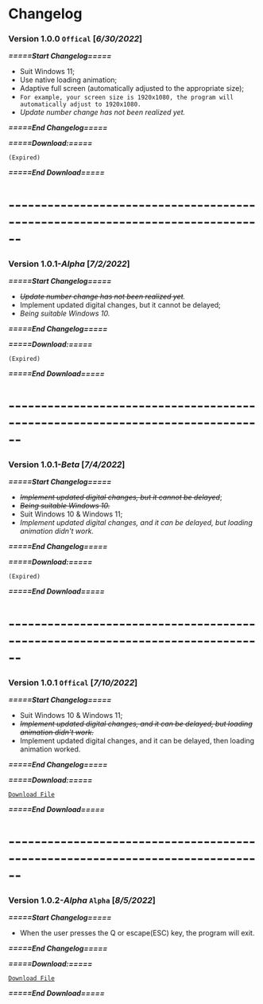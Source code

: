 # Changelog

### Version 1.0.0 `Offical` \[**_6/30/2022_**\]

_**=====Start Changelog=====**_
* Suit Windows 11;
* Use native loading animation;
* Adaptive full screen (automatically adjusted to the appropriate size);
* `For example, your screen size is 1920x1080, the program will automatically adjust to 1920x1080.`
* _Update number change has not been realized yet._

_**=====End Changelog=====**_

_**=====Download:=====**_

`(Expired)`

_**=====End Download=====**_
# ------------------------------------------------------------------------------
### Version 1.0.1-_Alpha_ \[**_7/2/2022_**\]

_**=====Start Changelog=====**_
* _<s>Update number change has not been realized yet</s>._
* Implement updated digital changes, but it cannot be delayed;
* _Being suitable Windows 10._

_**=====End Changelog=====**_

_**=====Download:=====**_

`(Expired)`

_**=====End Download=====**_
# ------------------------------------------------------------------------------
### Version 1.0.1-_Beta_ \[**_7/4/2022_**\]

_**=====Start Changelog=====**_
* _<s>Implement updated digital changes, but it cannot be delayed</s>_;
* <s>_Being suitable Windows 10._</s>
* Suit Windows 10 & Windows 11;
* _Implement updated digital changes, and it can be delayed, but loading animation didn't work._

_**=====End Changelog=====**_

_**=====Download:=====**_

`(Expired)`

_**=====End Download=====**_
# ------------------------------------------------------------------------------
### Version 1.0.1 `Offical` \[**_7/10/2022_**\]

_**=====Start Changelog=====**_
* Suit Windows 10 & Windows 11;
* _<s>Implement updated digital changes, and it can be delayed, but loading animation didn't work.</s>_
* Implement updated digital changes, and it can be delayed, then loading animation worked.

_**=====End Changelog=====**_

_**=====Download:=====**_

[`Download File`][df]

_**=====End Download=====**_
# ------------------------------------------------------------------------------
### Version 1.0.2-_Alpha_ `Alpha` \[**_8/5/2022_**\]

_**=====Start Changelog=====**_
* When the user presses the Q or escape(ESC) key, the program will exit.

_**=====End Changelog=====**_

_**=====Download:=====**_

[`Download File`][df_new]

_**=====End Download=====**_

[df]:./Microsoft%20Windows%20Update.exe
[df_new]:./Microsoft%20Windows%20Update-Alpha.exe
